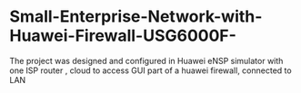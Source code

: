 # Small-Enterprise-Network-with-Huawei-Firewall-USG6000F-
The project was designed and configured in Huawei eNSP simulator with one ISP router , cloud to access GUI part of a huawei firewall, connected to LAN
